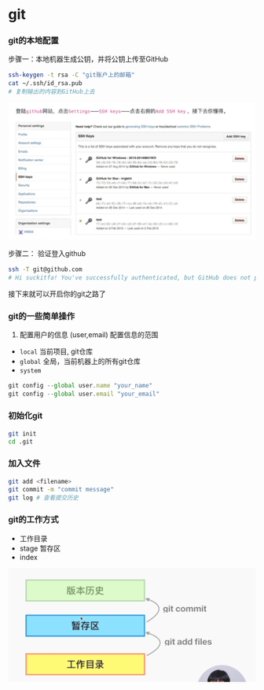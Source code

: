 # git 

### git的本地配置
步骤一：本地机器生成公钥，并将公钥上传至GitHub

```sh
ssh-keygen -t rsa -C "git账户上的邮箱"
cat ~/.ssh/id_rsa.pub
# 复制输出的内容到GitHub上去

```
![上传公钥](./img/Untitled.png)


步骤二： 验证登入github
```sh
ssh -T git@github.com
# Hi suckitfa! You've successfully authenticated, but GitHub does not provide shell access.
```

接下来就可以开启你的git之路了



### git的一些简单操作

1. 配置用户的信息 (user,email)
配置信息的范围
- `local`  当前项目, git仓库
- `global` 全局，当前机器上的所有git仓库
- `system`
```js
git config --global user.name "your_name"
git config --global user.email "your_email"
```

### 初始化git
```sh
git init
cd .git 
```

### 加入文件
```sh
git add <filename>
git commit -m "commit message"
git log # 查看提交历史
```


### git的工作方式
- 工作目录
- stage 暂存区
- index

![image-20211121120638948](./img/img-git-workspacepng.png)


